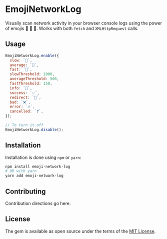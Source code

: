 # EmojiNetworkLog

Visually scan network activity in your browser console logs using the power of emojis 🐢 🐇 🚀. Works with both `fetch` and `XMLHttpRequest` calls.

## Usage

```js
EmojiNetworkLog.enable({
  slow: `🐢`,
  average: `🐇`,
  fast: `🚀`,
  slowThreshold: 1000,
  averageThreshold: 500,
  fastThreshold: 150,
  info: `🧠`,
  success: `✅`,
  redirect: `🔁`,
  bad: `❌`,
  error: `🔥`,
  cancelled: `❓`,
});

// To turn it off
EmojiNetworkLog.disable();
```

## Installation
Installation is done using `npm` or `yarn`:

```bash
npm install emoji-network-log
# OR with yarn
yarn add emoji-network-log
```

## Contributing
Contribution directions go here.

## License
The gem is available as open source under the terms of the [MIT License](https://opensource.org/licenses/MIT).
